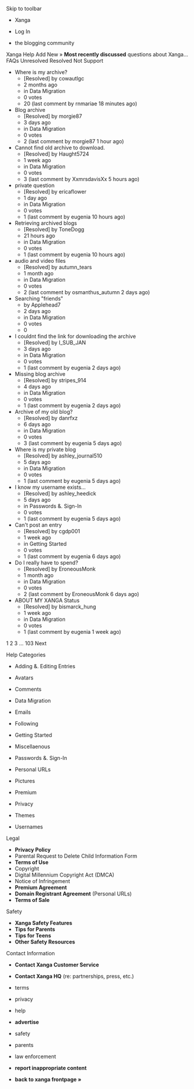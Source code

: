 Skip to toolbar

*   Xanga

*   Log In

*   the blogging community

Xanga Help Add New » **Most recently discussed** questions about Xanga… FAQs Unresolved Resolved Not Support

*   Where is my archive?
    *   \[Resolved\] by cowautlgc
    *   2 months ago
    *   in Data Migration
    *   0 votes
    *   20 (last comment by rnmariae 18 minutes ago)
*   Blog archive
    *   \[Resolved\] by morgie87
    *   3 days ago
    *   in Data Migration
    *   0 votes
    *   2 (last comment by morgie87 1 hour ago)
*   Cannot find old archive to download.
    *   \[Resolved\] by Haught5724
    *   1 week ago
    *   in Data Migration
    *   0 votes
    *   3 (last comment by XxmrsdavisXx 5 hours ago)
*   private question
    *   \[Resolved\] by ericaflower
    *   1 day ago
    *   in Data Migration
    *   0 votes
    *   1 (last comment by eugenia 10 hours ago)
*   Retrieving archived blogs
    *   \[Resolved\] by ToneDogg
    *   21 hours ago
    *   in Data Migration
    *   0 votes
    *   1 (last comment by eugenia 10 hours ago)
*   audio and video files
    *   \[Resolved\] by autumn\_tears
    *   1 month ago
    *   in Data Migration
    *   0 votes
    *   2 (last comment by osmanthus\_autumn 2 days ago)
*   Searching "friends"
    *   by Applehead7
    *   2 days ago
    *   in Data Migration
    *   0 votes
    *   0
*   I couldnt find the link for downloading the archive
    *   \[Resolved\] by I\_SUB\_JAN
    *   3 days ago
    *   in Data Migration
    *   0 votes
    *   1 (last comment by eugenia 2 days ago)
*   Missing blog archive
    *   \[Resolved\] by stripes\_914
    *   4 days ago
    *   in Data Migration
    *   0 votes
    *   1 (last comment by eugenia 2 days ago)
*   Archive of my old blog?
    *   \[Resolved\] by danrfxz
    *   6 days ago
    *   in Data Migration
    *   0 votes
    *   3 (last comment by eugenia 5 days ago)
*   Where is my private blog
    *   \[Resolved\] by ashley\_journal510
    *   5 days ago
    *   in Data Migration
    *   0 votes
    *   1 (last comment by eugenia 5 days ago)
*   I know my username exists...
    *   \[Resolved\] by ashley\_heedick
    *   5 days ago
    *   in Passwords &. Sign-In
    *   0 votes
    *   1 (last comment by eugenia 5 days ago)
*   Can't post an entry
    *   \[Resolved\] by cgdp001
    *   1 week ago
    *   in Getting Started
    *   0 votes
    *   1 (last comment by eugenia 6 days ago)
*   Do I really have to spend?
    *   \[Resolved\] by EroneousMonk
    *   1 month ago
    *   in Data Migration
    *   0 votes
    *   2 (last comment by EroneousMonk 6 days ago)
*   ABOUT MY XANGA Status
    *   \[Resolved\] by bismarck\_hung
    *   1 week ago
    *   in Data Migration
    *   0 votes
    *   1 (last comment by eugenia 1 week ago)

1 2 3 ... 103 Next

Help Categories

*   Adding &. Editing Entries
*   Avatars
*   Comments
*   Data Migration
*   Emails
*   Following
*   Getting Started
*   Miscellaenous

*   Passwords &. Sign-In
*   Personal URLs
*   Pictures
*   Premium
*   Privacy
*   Themes
*   Usernames

Legal

*   **Privacy Policy**
*   Parental Request to Delete Child Information Form
*   **Terms of Use**
*   Copyright
*   Digital Millennium Copyright Act (DMCA)
*   Notice of Infringement
*   **Premium Agreement**
*   **Domain Registrant Agreement** (Personal URLs)
*   **Terms of Sale**

Safety

*   **Xanga Safety Features**
*   **Tips for Parents**
*   **Tips for Teens**
*   **Other Safety Resources**

Contact Information

*   **Contact Xanga Customer Service**
*   **Contact Xanga HQ** (re: partnerships, press, etc.)

*   terms
*   privacy
*   help
*   **advertise**

*   safety
*   parents
*   law enforcement
*   **report inappropriate content**

*   **back to xanga frontpage »**